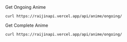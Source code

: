 Get Ongoing Anime
```
curl https://raijinapi.vercel.app/api/anime/ongoing/
```

Get Complete Anime

```
curl https://raijinapi.vercel.app/api/anime/ongoing/
```

